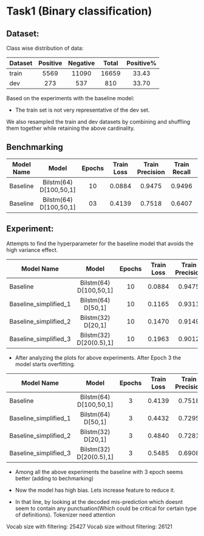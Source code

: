 # Task1 (Binary classification)

## Dataset:
Class wise distribution of data:

| Dataset | Positive  | Negative  | Total | Positive% |
|-------|:---------:|:---------:|:-----:|:---------:|
| train | 5569      | 11090     | 16659 |  33.43    | 
| dev | 273       | 537       | 810   |  33.70    |


Based on the experiments with the baseline model:
* The train set is not very representative of the dev set.

We also resampled the train and dev datasets by combining and shuffling them together while retaining the above cardinality.


## Benchmarking

|  Model Name | Model | Epochs | Train Loss | Train Precision| Train Recall| Val. Loss| Val. Precision| Val. Recall| Test Loss | Test Precision | Test Recall |
|-------|:---------:|:---------:|:---------:|:---------:|:-----:|:---------:|:-----:|:---------:|:---------:|:---------:|:---------:|
| Baseline | Bilstm(64) D[100,50,1] | 10 | 0.0884 | 0.9475 | 0.9496 | 0.9385 | 0.5765 | 0.5784 | 0.8599 | 0.6971 | 0.6154 |
| Baseline | Bilstm(64) D[100,50,1] | 03 | 0.4139 | 0.7518 | 0.6407 | 0.4771 | 0.6997 | 0.6235 | 0.4500 | 0.6960 | 0.6560 |



## Experiment:

Attempts to find the hyperparameter for the baseline model that avoids the high variance effect.

|  Model Name | Model | Epochs | Train Loss | Train Precision| Train Recall| Val. Loss| Val. Precision| Val. Recall| Test Loss | Test Precision | Test Recall |
|-------|:---------:|:---------:|:---------:|:---------:|:-----:|:---------:|:-----:|:---------:|:---------:|:---------:|:---------:|
| Baseline | Bilstm(64) D[100,50,1] | 10 | 0.0884 | 0.9475 | 0.9496 | 0.9385 | 0.5765 | 0.5784 | 0.8599 | 0.6971 | 0.6154 |
| Baseline_simplified_1 | Bilstm(64) D[50,1] | 10 | 0.1165 | 0.9311 | 0.9368 | 0.9509 | 0.6408 | 0.5275 | 0.7582 | 0.7104 | 0.5751 |
| Baseline_simplified_2 | Bilstm(32) D[20,1] | 10 | 0.1470 | 0.9149 | 0.9248 | 0.6603 | 0.6573 | 0.6413 | 0.6391 | 0.6680 | 0.6044 |
| Baseline_simplified_3 | Bilstm(32) D[20(0.5),1] | 10 | 0.1963 | 0.9012 | 0.9158 | 0.7034 | 0.6444 | 0.5512 | 0.620 | 0.717 | 0.586 |

* After analyzing the plots for above experiments. After Epoch 3 the model starts overfitting. 

|  Model Name | Model | Epochs | Train Loss | Train Precision| Train Recall| Val. Loss| Val. Precision| Val. Recall| Test Loss | Test Precision | Test Recall |
|-------|:---------:|:---------:|:---------:|:---------:|:-----:|:---------:|:-----:|:---------:|:---------:|:---------:|:---------:|
| Baseline | Bilstm(64) D[100,50,1] | 3 | 0.4139 | 0.7518 | 0.6407 | 0.4771 | 0.6997 | 0.6235 | 0.450 | 0.696 | 0.656 |
| Baseline_simplified_1 | Bilstm(64) D[50,1] | 3 | 0.4432 | 0.7295 | 0.5925 | 0.4913 | 0.6825 | 0.5436 | 0.452 | 0.714 | 0.557 |
| Baseline_simplified_2 | Bilstm(32) D[20,1] | 3 | 0.4840 | 0.7281 | 0.4834 | 0.4819 | 0.6456 | 0.5 | 0.4582 | 0.7360 | 0.5311 |
| Baseline_simplified_3 | Bilstm(32) D[20(0.5),1] | 3 | 0.5485 | 0.6908 | 0.3309 | 0.5016 | 0.6923 | 0.4650 | 0.496 | 0.726 | 0.447 |

* Among all the above experiments the baseline with 3 epoch seems better (adding to bechmarking)


* Now the model has high bias. Lets increase feature to reduce it.
* In that line, by looking at the decoded mis-prediction which doesnt seem to contain any punctuation(Which could be critical for certain type of definitions). Tokenizer need attention

Vocab size with filtering: 25427
Vocab size without filtering: 26121
